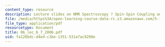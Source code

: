 ```yaml
---
content_type: resource
description: Lecture slides on NMR Spectroscopy ? Spin-Spin Coupling and Connectivity.
file: /media/https%3A/open-learning-course-data-rc.s3.amazonaws.com/5-13-organic-chemistry-ii-fall-2006/fa126bdcd4edc3be1351531a7ac9298e_06_lec_6_7_2006.pdf
file_type: application/pdf
resourcetype: Document
title: 06_lec_6_7_2006.pdf
uid: fa126bdc-d4ed-c3be-1351-531a7ac9298e
---
```

